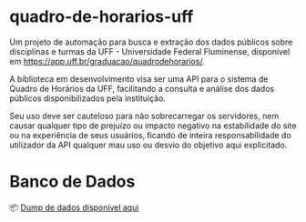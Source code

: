 # quadro-de-horarios-uff
Um projeto de automação para busca e extração dos dados públicos sobre disciplinas e turmas da UFF - Universidade Federal Fluminense, disponível em https://app.uff.br/graduacao/quadrodehorarios/.

A biblioteca em desenvolvimento visa ser uma API para o sistema de Quadro de Horários da UFF, facilitando a consulta e análise dos dados públicos disponibilizados pela instituição.

Seu uso deve ser cauteloso para não sobrecarregar os servidores, nem causar qualquer tipo de prejuízo ou impacto negativo na estabilidade do site ou na experiência de seus usuários, ficando de inteira responsabilidade do utilizador da API qualquer mau uso ou desvio do objetivo aqui explicitado. 


# Banco de Dados
📦 [Dump de dados disponível aqui](https://github.com/Jota-Ve/quadro-de-horarios-uff-dump)
